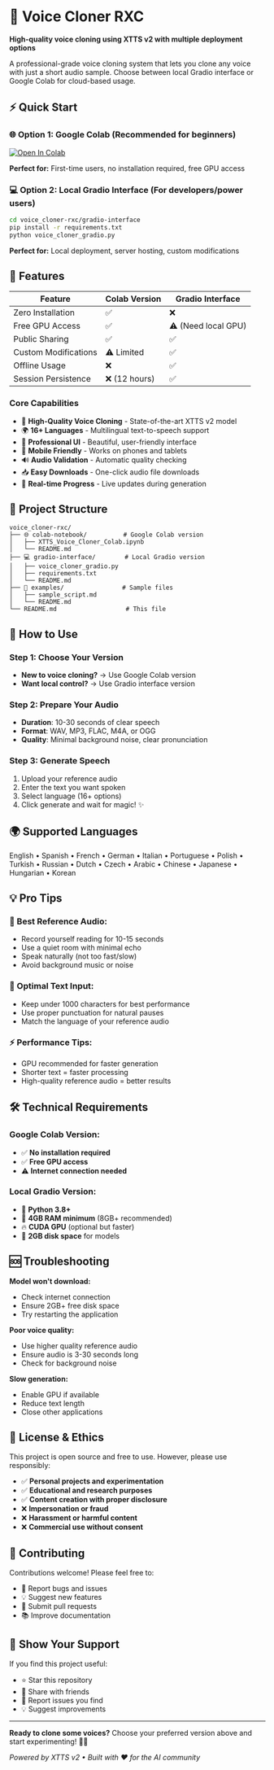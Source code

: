 # 🎤 Voice Cloner RXC

**High-quality voice cloning using XTTS v2 with multiple deployment options**

A professional-grade voice cloning system that lets you clone any voice with just a short audio sample. Choose between local Gradio interface or Google Colab for cloud-based usage.

## ⚡ Quick Start

### 🌐 Option 1: Google Colab (Recommended for beginners)
[![Open In Colab](https://colab.research.google.com/assets/colab-badge.svg)](https://colab.research.google.com/github/justtdhruvv/voice-cloner/blob/main/voice_cloner-rxc/colab-notebook/XTTS_Voice_Cloner_Colab.ipynb)

**Perfect for:** First-time users, no installation required, free GPU access

### 💻 Option 2: Local Gradio Interface (For developers/power users)
```bash
cd voice_cloner-rxc/gradio-interface
pip install -r requirements.txt
python voice_cloner_gradio.py
```

**Perfect for:** Local deployment, server hosting, custom modifications

## 🎯 Features

| Feature | Colab Version | Gradio Interface |
|---------|---------------|------------------|
| Zero Installation | ✅ | ❌ |
| Free GPU Access | ✅ | ⚠️ (Need local GPU) |
| Public Sharing | ✅ | ✅ |
| Custom Modifications | ⚠️ Limited | ✅ |
| Offline Usage | ❌ | ✅ |
| Session Persistence | ❌ (12 hours) | ✅ |

### Core Capabilities
- 🎤 **High-Quality Voice Cloning** - State-of-the-art XTTS v2 model
- 🌍 **16+ Languages** - Multilingual text-to-speech support
- 🎨 **Professional UI** - Beautiful, user-friendly interface
- 📱 **Mobile Friendly** - Works on phones and tablets
- 🔊 **Audio Validation** - Automatic quality checking
- 📥 **Easy Downloads** - One-click audio file downloads
- 🚀 **Real-time Progress** - Live updates during generation

## 📁 Project Structure

```
voice_cloner-rxc/
├── 🌐 colab-notebook/          # Google Colab version
│   ├── XTTS_Voice_Cloner_Colab.ipynb
│   └── README.md
├── 💻 gradio-interface/        # Local Gradio version  
│   ├── voice_cloner_gradio.py
│   ├── requirements.txt
│   └── README.md
├── 📁 examples/                # Sample files
│   ├── sample_script.md
│   └── README.md
└── README.md                   # This file
```

## 🚀 How to Use

### Step 1: Choose Your Version
- **New to voice cloning?** → Use Google Colab version
- **Want local control?** → Use Gradio interface version

### Step 2: Prepare Your Audio
- **Duration**: 10-30 seconds of clear speech
- **Format**: WAV, MP3, FLAC, M4A, or OGG
- **Quality**: Minimal background noise, clear pronunciation

### Step 3: Generate Speech
1. Upload your reference audio
2. Enter the text you want spoken
3. Select language (16+ options)
4. Click generate and wait for magic! ✨

## 🌍 Supported Languages

English • Spanish • French • German • Italian • Portuguese • Polish • Turkish • Russian • Dutch • Czech • Arabic • Chinese • Japanese • Hungarian • Korean

## 💡 Pro Tips

### 🎤 Best Reference Audio:
- Record yourself reading for 10-15 seconds
- Use a quiet room with minimal echo
- Speak naturally (not too fast/slow)
- Avoid background music or noise

### 📝 Optimal Text Input:
- Keep under 1000 characters for best performance
- Use proper punctuation for natural pauses
- Match the language of your reference audio

### ⚡ Performance Tips:
- GPU recommended for faster generation
- Shorter text = faster processing
- High-quality reference audio = better results

## 🛠️ Technical Requirements

### Google Colab Version:
- ✅ **No installation required**
- ✅ **Free GPU access**
- ⚠️ **Internet connection needed**

### Local Gradio Version:
- 🐍 **Python 3.8+**
- 💾 **4GB RAM minimum** (8GB+ recommended)
- 🔥 **CUDA GPU** (optional but faster)
- 💽 **2GB disk space** for models

## 🆘 Troubleshooting

**Model won't download:**
- Check internet connection
- Ensure 2GB+ free disk space
- Try restarting the application

**Poor voice quality:**
- Use higher quality reference audio
- Ensure audio is 3-30 seconds long
- Check for background noise

**Slow generation:**
- Enable GPU if available
- Reduce text length
- Close other applications

## 📄 License & Ethics

This project is open source and free to use. However, please use responsibly:

- ✅ **Personal projects and experimentation**
- ✅ **Educational and research purposes**  
- ✅ **Content creation with proper disclosure**
- ❌ **Impersonation or fraud**
- ❌ **Harassment or harmful content**
- ❌ **Commercial use without consent**

## 🤝 Contributing

Contributions welcome! Please feel free to:
- 🐛 Report bugs and issues
- 💡 Suggest new features
- 🔧 Submit pull requests
- 📚 Improve documentation

## 🌟 Show Your Support

If you find this project useful:
- ⭐ Star this repository
- 🔗 Share with friends
- 🐛 Report issues you find
- 💡 Suggest improvements

---

**Ready to clone some voices?** Choose your preferred version above and start experimenting! 🎤✨

*Powered by XTTS v2 • Built with ❤️ for the AI community*
